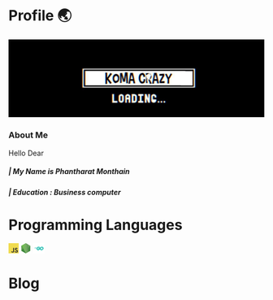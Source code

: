 # Profile 🌏

![Banner](/image/banner.jpg)
### About Me
 Hello Dear 
##### | My Name is Phantharat  Monthain
##### | Education : Business computer


 



# Programming Languages
<code><img height="20" alt="javascript" src="https://github.com/KomaCrazy/Document/blob/main/image/js.png"></code>
<code><img height="20" alt="node" src="https://github.com/KomaCrazy/Document/blob/main/image/node.png"></code>
<code><img height="20" alt="go" src="https://github.com/KomaCrazy/Document/blob/main/image/Go.png"></code>

# Blog 